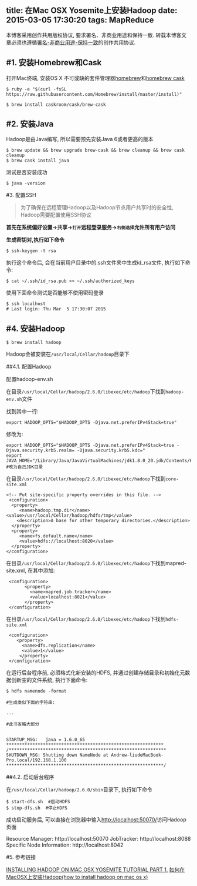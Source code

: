 title: 在Mac OSX Yosemite上安装Hadoop
date: 2015-03-05 17:30:20
tags: MapReduce
---


本博客采用创作共用版权协议, 要求署名、非商业用途和保持一致. 转载本博客文章必须也遵循[署名-非商业用途-保持一致](http://creativecommons.org/licenses/by-nc-sa/3.0/deed.zh)的创作共用协议.


#1. 安装Homebrew和Cask
---

打开Mac终端, 安装OS X 不可或缺的套件管理器[homebrew](http://brew.sh/index_zh-cn.html)和[homebrew cask](http://caskroom.io/)

```
$ ruby -e "$(curl -fsSL https://raw.githubusercontent.com/Homebrew/install/master/install)"

$ brew install caskroom/cask/brew-cask
```

<!--more-->

#2. 安装Java
---

Hadoop是由Java编写, 所以需要预先安装Java 6或者更高的版本

```
$ brew update && brew upgrade brew-cask && brew cleanup && brew cask cleanup
$ brew cask install java
```

测试是否安装成功

```
$ java -version
```


#3. 配置SSH

> 为了确保在远程管理Hadoop以及Hadoop节点用户共享时的安全性, Hadoop需要配置使用SSH协议

**首先在系统偏好设置->共享->`打开`远程登录服务->`右侧选择`允许所有用户访问**

**生成密钥对,执行如下命令**

```
$ ssh-keygen -t rsa
```

执行这个命令后, 会在当前用户目录中的.ssh文件夹中生成id_rsa文件, 执行如下命令:

```
$ cat ~/.ssh/id_rsa.pub >> ~/.ssh/authorized_keys
```

使用下面命令测试是否能够不使用密码登录

```
$ ssh localhost
# Last login: Thu Mar  5 17:30:07 2015
```

#4. 安装Hadoop
---

```
$ brew install hadoop
```

Hadoop会被安装在`/usr/local/Cellar/hadoop`目录下


##4.1. 配置Hadoop

配置hadoop-env.sh

在目录`/usr/local/Cellar/hadoop/2.6.0/libexec/etc/hadoop`下找到`hadoop-env.sh`文件


找到其中一行:

```
export HADOOP_OPTS="$HADOOP_OPTS -Djava.net.preferIPv4Stack=true"
```

修改为:

```
export HADOOP_OPTS="$HADOOP_OPTS -Djava.net.preferIPv4Stack=true -Djava.security.krb5.realm= -Djava.security.krb5.kdc="
export JAVA_HOME="/Library/Java/JavaVirtualMachines/jdk1.8.0_20.jdk/Contents/Home" #改为自己JDK目录
```


在目录`/usr/local/Cellar/hadoop/2.6.0/libexec/etc/hadoop`下找到`core-site.xml`

```
<!-- Put site-specific property overrides in this file. -->
 <configuration>
  <property>
     <name>hadoop.tmp.dir</name>
<value>/usr/local/Cellar/hadoop/hdfs/tmp</value>
    <description>A base for other temporary directories.</description>
  </property>
  <property>
     <name>fs.default.name</name>
     <value>hdfs://localhost:8020</value>
  </property>
</configuration>                                             
```

在目录`/usr/local/Cellar/hadoop/2.6.0/libexec/etc/hadoop`下找到mapred-site.xml, 在其中添加:

```
 <configuration>
       <property>
         <name>mapred.job.tracker</name>
         <value>localhost:8021</value>
       </property>
 </configuration>
```


在目录`/usr/local/Cellar/hadoop/2.6.0/libexec/etc/hadoop`下找到`hdfs-site.xml`


```
 <configuration>
    <property>
      <name>dfs.replication</name>
      <value>1</value>
     </property>
 </configuration>
```




在运行后台程序前, 必须格式化新安装的HDFS, 并通过创建存储目录和初始化元数据创新空的文件系统, 执行下面命令:

```
$ hdfs namenode -format

#生成类似下面的字符串:

...

#此书省略大部分


STARTUP_MSG:   java = 1.6.0_65
************************************************************
/************************************************************
SHUTDOWN_MSG: Shutting down NameNode at Andrew-liudeMacBook-Pro.local/192.168.1.100
************************************************************/
```


##4.2. 启动后台程序

在`/usr/local/Cellar/hadoop/2.6.0/sbin`目录下, 执行如下命令

```
$ start-dfs.sh  #启动HDFS
$ stop-dfs.sh  #停止HDFS
```

成功启动服务后, 可以直接在浏览器中输入[http://localhost:50070/](http://localhost:50070/)访问Hadoop页面


Resource Manager: http://localhost:50070
JobTracker: http://localhost:8088
Specific Node Information: http://localhost:8042


#5. 参考链接

[INSTALLING HADOOP ON MAC OSX YOSEMITE TUTORIAL PART 1.](http://amodernstory.com/2014/09/23/installing-hadoop-on-mac-osx-yosemite/)
[如何在MacOSX上安装Hadoop(how to install hadoop on mac os x)](http://www.ifzer.com/2014/10/31/how_to_install_hadoop_on_mac_ox_x/)
